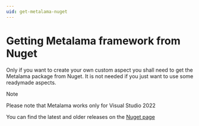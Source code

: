 ```yaml
---
uid: get-metalama-nuget
---
```


# Getting Metalama framework from Nuget
Only if you want to create your own custom aspect you shall need to get the Metalama package from Nuget. It is not needed if you just want to use some readymade aspects. 


>[!NOTE]
> Please note that Metalama works only for Visual Studio 2022 

You can find the latest and older releases on the [Nuget page](https://www.nuget.org/packages/Metalama.Framework)
